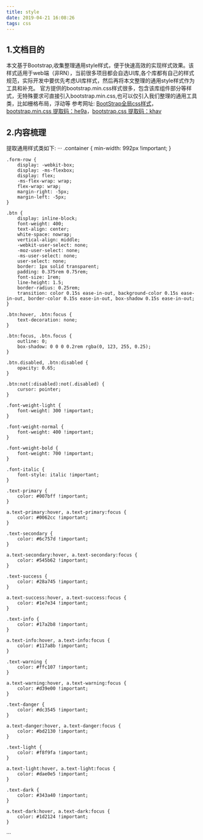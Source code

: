 ```yaml
---
title: style
date: 2019-04-21 16:08:26
tags: css
---
```

## 1.文档目的
本文基于Bootstrap,收集整理通用style样式，便于快速高效的实现样式效果。该样式适用于web端（非RN），当前很多项目都会自选UI库,各个库都有自己的样式规范，实际开发中要优先考虑UI库样式，然后再将本文整理的通用style样式作为工具和补充。
官方提供的bootstrap.min.css样式很多，包含该库组件部分等样式，无特殊要求可直接引入bootstrap.min.css,也可以仅引入我们整理的通用工具类，比如栅格布局，浮动等
参考网址:
[BootStrap全局css样式](https://v3.bootcss.com/css/)，[bootstrap.min.css 提取码：he9a](https://pan.baidu.com/s/1KjTxRk_u0QlwECG1zQ12Xw)，[bootstrap.css 提取码：khav](https://pan.baidu.com/s/1w39gcdHSPCJJgm7V6gH7ew)

## 2.内容梳理
提取通用样式类如下:
···
    .container {
        min-width: 992px !important;
    }

    .form-row {
        display: -webkit-box;
        display: -ms-flexbox;
        display: flex;
        -ms-flex-wrap: wrap;
        flex-wrap: wrap;
        margin-right: -5px;
        margin-left: -5px;
    }

    .btn {
        display: inline-block;
        font-weight: 400;
        text-align: center;
        white-space: nowrap;
        vertical-align: middle;
        -webkit-user-select: none;
        -moz-user-select: none;
        -ms-user-select: none;
        user-select: none;
        border: 1px solid transparent;
        padding: 0.375rem 0.75rem;
        font-size: 1rem;
        line-height: 1.5;
        border-radius: 0.25rem;
        transition: color 0.15s ease-in-out, background-color 0.15s ease-in-out, border-color 0.15s ease-in-out, box-shadow 0.15s ease-in-out;
    }

    .btn:hover, .btn:focus {
        text-decoration: none;
    }

    .btn:focus, .btn.focus {
        outline: 0;
        box-shadow: 0 0 0 0.2rem rgba(0, 123, 255, 0.25);
    }

    .btn.disabled, .btn:disabled {
        opacity: 0.65;
    }

    .btn:not(:disabled):not(.disabled) {
        cursor: pointer;
    }

    .font-weight-light {
        font-weight: 300 !important;
    }

    .font-weight-normal {
        font-weight: 400 !important;
    }

    .font-weight-bold {
        font-weight: 700 !important;
    }

    .font-italic {
        font-style: italic !important;
    }

    .text-primary {
        color: #007bff !important;
    }

    a.text-primary:hover, a.text-primary:focus {
        color: #0062cc !important;
    }

    .text-secondary {
        color: #6c757d !important;
    }

    a.text-secondary:hover, a.text-secondary:focus {
        color: #545b62 !important;
    }

    .text-success {
        color: #28a745 !important;
    }

    a.text-success:hover, a.text-success:focus {
        color: #1e7e34 !important;
    }

    .text-info {
        color: #17a2b8 !important;
    }

    a.text-info:hover, a.text-info:focus {
        color: #117a8b !important;
    }

    .text-warning {
        color: #ffc107 !important;
    }

    a.text-warning:hover, a.text-warning:focus {
        color: #d39e00 !important;
    }

    .text-danger {
        color: #dc3545 !important;
    }

    a.text-danger:hover, a.text-danger:focus {
        color: #bd2130 !important;
    }

    .text-light {
        color: #f8f9fa !important;
    }

    a.text-light:hover, a.text-light:focus {
        color: #dae0e5 !important;
    }

    .text-dark {
        color: #343a40 !important;
    }

    a.text-dark:hover, a.text-dark:focus {
        color: #1d2124 !important;
    }
···